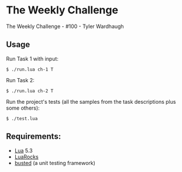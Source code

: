 
# The Weekly Challenge

The Weekly Challenge - #100 - Tyler Wardhaugh

## Usage

Run Task 1 with input:

    $ ./run.lua ch-1 T

Run Task 2:

    $ ./run.lua ch-2 T

Run the project's tests (all the samples from the task descriptions plus some others):

    $ ./test.lua

## Requirements:
*   [Lua](https://www.lua.org/) 5.3
*   [LuaRocks](https://luarocks.org/)
*   [busted](https://olivinelabs.com/busted/) (a unit testing framework)
